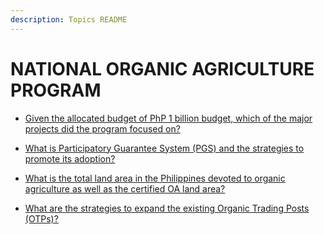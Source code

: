 ```yaml
---
description: Topics README
---
```


# NATIONAL ORGANIC AGRICULTURE PROGRAM


 - [Given the allocated budget of PhP 1 billion budget, which of the major projects did the program focused on?](/2022/national-banner-programs/national-organic-agriculture-program/given-the-allocated-budget-of-php-1-billion-budget-which-of-the-major-projects-did-the-program-focus.html)
    
 - [What is Participatory Guarantee System (PGS) and the strategies to promote its adoption?](/2022/national-banner-programs/national-organic-agriculture-program/what-is-participatory-guarantee-system-pgs-and-the-strategies-to-promote-its-adoption.html)
    
 - [What is the total land area in the Philippines devoted to organic agriculture as well as the certified OA land area?](/2022/national-banner-programs/national-organic-agriculture-program/what-is-the-total-land-area-in-the-philippines-devoted-to-organic-agriculture-as-well-as-the-certifi.html)
    
 - [What are the strategies to expand the existing Organic Trading Posts (OTPs)?](/2022/national-banner-programs/national-organic-agriculture-program/what-are-the-strategies-to-expand-the-existing-organic-trading-posts-otps.html)
    
